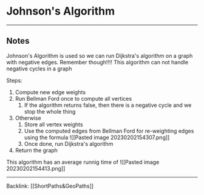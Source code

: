 # Johnson's Algorithm
---
## Notes

Johnson's Algorithm is used so we can run Dijkstra's algorithm on a graph with negative edges.
Remember though!!!! This algorithm can not handle negative cycles in a graph

Steps:
1. Compute new edge weights
2. Run Bellman Ford once to compute all vertices
	1. If the algorithm returns false, then there is a negative cycle and we stop the whole thing
3. Otherwise
	1. Store all vertex weights 
	2. Use the computed edges from Bellman Ford for re-weighting edges using the formula ![[Pasted image 20230202154307.png]]
	3. Once done, run Dijkstra's algorithm
4. Return the graph

This algorithm has an average runnig time of ![[Pasted image 20230202154413.png]]

---
Backlink: [[ShortPaths&GeoPaths]]